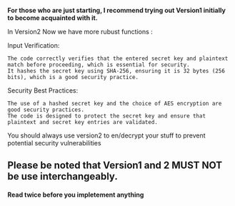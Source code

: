 <b>For those who are just starting, I recommend trying out Version1 initially to become acquainted with it.</b>

In Version2
Now we have more rubust functions :

Input Verification:

    The code correctly verifies that the entered secret key and plaintext match before proceeding, which is essential for security.
    It hashes the secret key using SHA-256, ensuring it is 32 bytes (256 bits), which is a good security practice.

Security Best Practices:

    The use of a hashed secret key and the choice of AES encryption are good security practices.
    The code is designed to protect the secret key and ensure that plaintext and secret key entries are validated.

You should always use version2 to en/decrypt your stuff to prevent potential security vulnerabilities

<h2>Please be noted that Version1 and 2 MUST NOT be use interchangeably.</h2>
<h4>Read twice before you impletement anything</h4>
